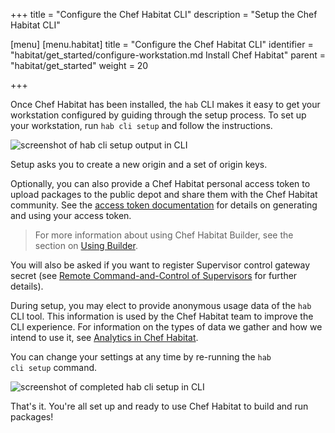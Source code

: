+++
title = "Configure the Chef Habitat CLI"
description = "Setup the Chef Habitat CLI"

[menu]
  [menu.habitat]
    title = "Configure the Chef Habitat CLI"
    identifier = "habitat/get_started/configure-workstation.md Install Chef Habitat"
    parent = "habitat/get_started"
    weight = 20

+++

Once Chef Habitat has been installed, the <code>hab</code> CLI makes it easy to get your workstation configured by guiding through the setup process. To set up your workstation, run <code>hab cli setup</code> and follow the instructions.

<img alt="screenshot of hab cli setup output in CLI" src="/images/hab-setup.png">

Setup asks you to create a new origin and a set of origin keys.

Optionally, you can also provide a Chef Habitat personal access token to upload packages to the public depot and share them with the Chef Habitat community. See the [access token documentation](/docs/using-builder/#builder-token) for details on generating and using your access token.

> For more information about using Chef Habitat Builder, see the section on [Using Builder](/docs/using-builder/).

You will also be asked if you want to register Supervisor control gateway secret (see [Remote Command-and-Control of Supervisors](/docs/using-habitat/#remote-control) for further details).

During setup, you may elect to provide anonymous usage data of the <code>hab</code> CLI tool. This information is used by the Chef Habitat team to improve the CLI experience.
For information on the types of data we gather and how we intend to use it, see [Analytics in Chef Habitat](/docs/about-analytics).

You can change your settings at any time by re-running the <code>hab cli setup</code> command.

<img alt="screenshot of completed hab cli setup in CLI" src="/images/hab-setup-complete.png">

That's it. You're all set up and ready to use Chef Habitat to build and run packages!
